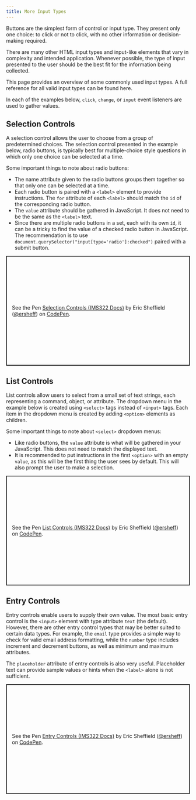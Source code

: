 ```yaml
---
title: More Input Types
---
```


Buttons are the simplest form of control or input type. They present only one choice: to click or not to click, with no other information or decision-making required.

There are many other HTML input types and input-like elements that vary in complexity and intended application. Whenever possible, the type of input presented to the user should be the best fit for the information being collected.

This page provides an overview of some commonly used input types. A full reference for all valid input types can be found here.

In each of the examples below, `click`, `change`, or `input` event listeners are used to gather values.

## Selection Controls

A selection control allows the user to choose from a group of predetermined choices. The selection control presented in the example below, radio buttons, is typically best for multiple-choice style questions in which only one choice can be selected at a time.

Some important things to note about radio buttons:

- The name attribute given to the radio buttons groups them together so that only one can be selected at a time.
- Each radio button is paired with a `<label>` element to provide instructions. The `for` attribute of each `<label>` should match the `id` of the corresponding radio button.
- The `value` attribute should be gathered in JavaScript. It does not need to be the same as the `<label>` text.
- Since there are multiple radio buttons in a set, each with its own `id`, it can be a tricky to find the value of a checked radio button in JavaScript. The recommendation is to use `document.querySelector("input[type='radio']:checked")` paired with a submit button.

<p class="codepen" data-height="300" data-default-tab="html,result" data-slug-hash="XWGrNgo" data-editable="true" data-user="ersheff" style="height: 300px; box-sizing: border-box; display: flex; align-items: center; justify-content: center; border: 2px solid; margin: 1em 0; padding: 1em;">
  <span>See the Pen <a href="https://codepen.io/ersheff/pen/XWGrNgo">
  Selection Controls (IMS322 Docs)</a> by Eric Sheffield (<a href="https://codepen.io/ersheff">@ersheff</a>)
  on <a href="https://codepen.io">CodePen</a>.</span>
</p>

## List Controls

List controls allow users to select from a small set of text strings, each representing a command, object, or attribute. The dropdown menu in the example below is created using `<select>` tags instead of `<input>` tags. Each item in the dropdown menu is created by adding `<option>` elements as children.

Some important things to note about `<select>` dropdown menus:

- Like radio buttons, the `value` attribute is what will be gathered in your JavaScript. This does not need to match the displayed text.
- It is recommended to put instructions in the first `<option>` with an empty `value`, as this will be the first thing the user sees by default. This will also prompt the user to make a selection.

<p class="codepen" data-height="300" data-default-tab="html,result" data-slug-hash="dyrbOzP" data-editable="true" data-user="ersheff" style="height: 300px; box-sizing: border-box; display: flex; align-items: center; justify-content: center; border: 2px solid; margin: 1em 0; padding: 1em;">
  <span>See the Pen <a href="https://codepen.io/ersheff/pen/dyrbOzP">
  List Controls (IMS322 Docs)</a> by Eric Sheffield (<a href="https://codepen.io/ersheff">@ersheff</a>)
  on <a href="https://codepen.io">CodePen</a>.</span>
</p>

## Entry Controls

Entry controls enable users to supply their own value. The most basic entry control is the `<input>` element with type attribute `text` (the default). However, there are other entry control types that may be better suited to certain data types. For example, the `email` type provides a simple way to check for valid email address formatting, while the `number` type includes increment and decrement buttons, as well as minimum and maximum attributes.

The `placeholder` attribute of entry controls is also very useful. Placeholder text can provide sample values or hints when the `<label>` alone is not sufficient.

<p class="codepen" data-height="300" data-default-tab="html,result" data-slug-hash="yLwBVoE" data-editable="true" data-user="ersheff" style="height: 300px; box-sizing: border-box; display: flex; align-items: center; justify-content: center; border: 2px solid; margin: 1em 0; padding: 1em;">
  <span>See the Pen <a href="https://codepen.io/ersheff/pen/yLwBVoE">
  Entry Controls (IMS322 Docs)</a> by Eric Sheffield (<a href="https://codepen.io/ersheff">@ersheff</a>)
  on <a href="https://codepen.io">CodePen</a>.</span>
</p>
<script async src="https://cpwebassets.codepen.io/assets/embed/ei.js"></script>

